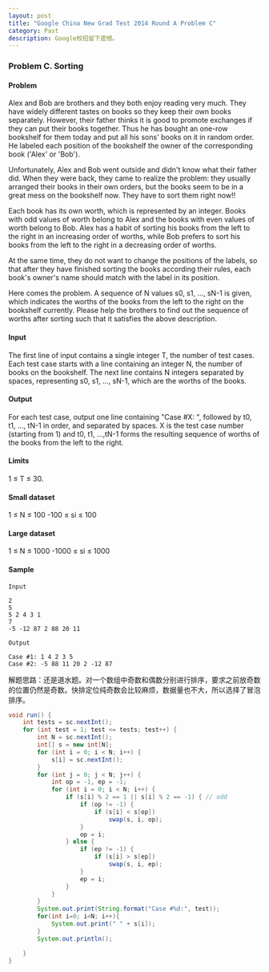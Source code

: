 ```yaml
---
layout: post
title: "Google China New Grad Test 2014 Round A Problem C"
category: Past
description: Google校招留下遗憾。
---
```

### Problem C. Sorting


#### Problem
Alex and Bob are brothers and they both enjoy reading very much. They have widely different tastes on books so they keep their own books separately. However, their father thinks it is good to promote exchanges if they can put their books together. Thus he has bought an one-row bookshelf for them today and put all his sons' books on it in random order. He labeled each position of the bookshelf the owner of the corresponding book ('Alex' or 'Bob').

Unfortunately, Alex and Bob went outside and didn't know what their father did. When they were back, they came to realize the problem: they usually arranged their books in their own orders, but the books seem to be in a great mess on the bookshelf now. They have to sort them right now!!

Each book has its own worth, which is represented by an integer. Books with odd values of worth belong to Alex and the books with even values of worth belong to Bob. Alex has a habit of sorting his books from the left to the right in an increasing order of worths, while Bob prefers to sort his books from the left to the right in a decreasing order of worths.

At the same time, they do not want to change the positions of the labels, so that after they have finished sorting the books according their rules, each book's owner's name should match with the label in its position.

Here comes the problem. A sequence of N values s0, s1, ..., sN-1 is given, which indicates the worths of the books from the left to the right on the bookshelf currently. Please help the brothers to find out the sequence of worths after sorting such that it satisfies the above description.

#### Input
The first line of input contains a single integer T, the number of test cases. Each test case starts with a line containing an integer N, the number of books on the bookshelf. The next line contains N integers separated by spaces, representing s0, s1, ..., sN-1, which are the worths of the books.

#### Output
For each test case, output one line containing "Case #X: ", followed by t0, t1, ..., tN-1 in order, and separated by spaces. X is the test case number (starting from 1) and t0, t1, ...,tN-1 forms the resulting sequence of worths of the books from the left to the right.

#### Limits
1 ≤ T ≤ 30.

#### Small dataset
1 ≤ N ≤ 100
-100 ≤ si ≤ 100

#### Large dataset
1 ≤ N ≤ 1000
-1000 ≤ si ≤ 1000

#### Sample
```
Input
 
2
5
5 2 4 3 1
7
-5 -12 87 2 88 20 11
 	
Output 

Case #1: 1 4 2 3 5
Case #2: -5 88 11 20 2 -12 87
```

解题思路：还是道水题。对一个数组中奇数和偶数分别进行排序，要求之前放奇数的位置仍然是奇数。快排定位纯奇数会比较麻烦，数据量也不大，所以选择了冒泡排序。

```java
void run() {
    int tests = sc.nextInt();
    for (int test = 1; test <= tests; test++) {
        int N = sc.nextInt();
        int[] s = new int[N];
        for (int i = 0; i < N; i++) {
            s[i] = sc.nextInt();
        }
        for (int j = 0; j < N; j++) {
            int op = -1, ep = -1;
            for (int i = 0; i < N; i++) {
                if (s[i] % 2 == 1 || s[i] % 2 == -1) { // odd
                    if (op != -1) {
                        if (s[i] < s[op])
                            swap(s, i, op);
                    }
                    op = i;
                } else {
                    if (ep != -1) {
                        if (s[i] > s[ep])
                            swap(s, i, ep);
                    }
                    ep = i;
                }
            }
        }
        System.out.print(String.format("Case #%d:", test));
        for(int i=0; i<N; i++){
            System.out.print(" " + s[i]);
        }
        System.out.println();  

    }
}
```